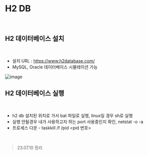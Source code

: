 # H2 DB
<br>

## H2 데이터베이스 설치
<br>

* 설치 URL : https://www.h2database.com/
* MySQL, Oracle 데이터베이스 시뮬레이션 가능

![image](https://github.com/starbc0720/TIL/assets/57441201/576c4eeb-03e5-45fe-b12c-52d24de0c425)
<br>

## H2 데이터베이스 실행
<br>

* h2 db 설치된 위치로 가서 bat 파일로 실행, linux일 경우 sh로 실행
* 실행 안될경우 내가 사용하고자 하는 port 사용중인지 확인, netstat -o -a
* 프로세스 다운 - taskkill /f /pid <pid 번호>
<br>



> 23.07.10 정리
